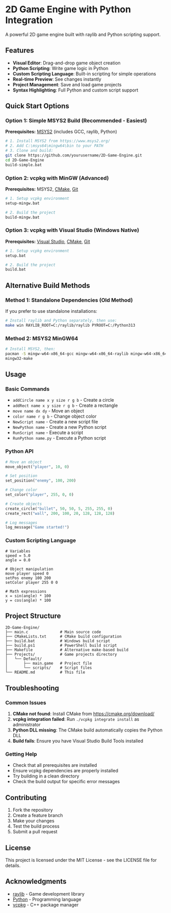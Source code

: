 # 2D Game Engine with Python Integration

A powerful 2D game engine built with raylib and Python scripting support.

## Features

- **Visual Editor**: Drag-and-drop game object creation
- **Python Scripting**: Write game logic in Python
- **Custom Scripting Language**: Built-in scripting for simple operations
- **Real-time Preview**: See changes instantly
- **Project Management**: Save and load game projects
- **Syntax Highlighting**: Full Python and custom script support

## Quick Start Options

### Option 1: Simple MSYS2 Build (Recommended - Easiest)
**Prerequisites:** [MSYS2](https://www.msys2.org/) (includes GCC, raylib, Python)

```bash
# 1. Install MSYS2 from https://www.msys2.org/
# 2. Add C:\msys64\mingw64\bin to your PATH
# 3. Clone and build:
git clone https://github.com/yourusername/2D-Game-Engine.git
cd 2D-Game-Engine
build-simple.bat
```

### Option 2: vcpkg with MinGW (Advanced)
**Prerequisites:** MSYS2, [CMake](https://cmake.org/download/), [Git](https://git-scm.com/)

```bash
# 1. Setup vcpkg environment
setup-mingw.bat

# 2. Build the project
build-mingw.bat
```

### Option 3: vcpkg with Visual Studio (Windows Native)
**Prerequisites:** [Visual Studio](https://visualstudio.microsoft.com/), [CMake](https://cmake.org/download/), [Git](https://git-scm.com/)

```bash
# 1. Setup vcpkg environment
setup.bat

# 2. Build the project
build.bat
```

## Alternative Build Methods

### Method 1: Standalone Dependencies (Old Method)
If you prefer to use standalone installations:

```bash
# Install raylib and Python separately, then use:
make win RAYLIB_ROOT=C:/raylib/raylib PYROOT=C:/Python313
```

### Method 2: MSYS2 MinGW64
```bash
# Install MSYS2, then:
pacman -S mingw-w64-x86_64-gcc mingw-w64-x86_64-raylib mingw-w64-x86_64-python
mingw32-make
```

## Usage

### Basic Commands
- `addCircle name x y size r g b` - Create a circle
- `addRect name x y size r g b` - Create a rectangle
- `move name dx dy` - Move an object
- `color name r g b` - Change object color
- `NewScript name` - Create a new script file
- `NewPython name` - Create a new Python script
- `RunScript name` - Execute a script
- `RunPython name.py` - Execute a Python script

### Python API
```python
# Move an object
move_object("player", 10, 0)

# Set position
set_position("enemy", 100, 200)

# Change color
set_color("player", 255, 0, 0)

# Create objects
create_circle("bullet", 50, 50, 5, 255, 255, 0)
create_rect("wall", 200, 100, 20, 128, 128, 128)

# Log messages
log_message("Game started!")
```

### Custom Scripting Language
```
# Variables
speed = 5.0
angle = 0.0

# Object manipulation
move player speed 0
setPos enemy 100 200
setColor player 255 0 0

# Math expressions
x = sin(angle) * 100
y = cos(angle) * 100
```

## Project Structure
```
2D-Game-Engine/
├── main.c              # Main source code
├── CMakeLists.txt      # CMake build configuration
├── build.bat           # Windows build script
├── build.ps1           # PowerShell build script
├── Makefile            # Alternative make-based build
├── Projects/           # Game projects directory
│   └── Default/
│       ├── main.game   # Project file
│       └── scripts/    # Script files
└── README.md           # This file
```

## Troubleshooting

### Common Issues

1. **CMake not found**: Install CMake from https://cmake.org/download/
2. **vcpkg integration failed**: Run `./vcpkg integrate install` as administrator
3. **Python DLL missing**: The CMake build automatically copies the Python DLL
4. **Build fails**: Ensure you have Visual Studio Build Tools installed

### Getting Help
- Check that all prerequisites are installed
- Ensure vcpkg dependencies are properly installed
- Try building in a clean directory
- Check the build output for specific error messages

## Contributing

1. Fork the repository
2. Create a feature branch
3. Make your changes
4. Test the build process
5. Submit a pull request

## License

This project is licensed under the MIT License - see the LICENSE file for details.

## Acknowledgments

- [raylib](https://www.raylib.com/) - Game development library
- [Python](https://www.python.org/) - Programming language
- [vcpkg](https://github.com/Microsoft/vcpkg) - C++ package manager

